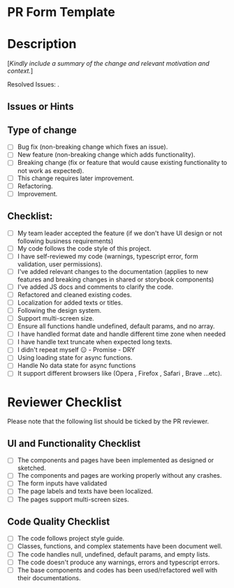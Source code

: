#  PR Form Template

# Description

[*Kindly include a summary of the change and relevant motivation and context.*]

Resolved Issues: []().

## Issues or Hints

## Type of change

- [ ] Bug fix (non-breaking change which fixes an issue).
- [ ] New feature (non-breaking change which adds functionality).
- [ ] Breaking change (fix or feature that would cause existing functionality to not work as expected).
- [ ] This change requires later improvement.
- [ ] Refactoring.
- [ ] Improvement.

## Checklist:

- [ ] My team leader accepted the feature (if we don't have UI design or not following business requirements)
- [ ] My code follows the code style of this project.
- [ ] I have self-reviewed my code (warnings, typescript error, form validation, user permissions).
- [ ] I've added relevant changes to the documentation (applies to new features and breaking changes in shared or
  storybook components)
- [ ] I've added JS docs and comments to clarify the code.
- [ ] Refactored and cleaned existing codes.
- [ ] Localization for added texts or titles.
- [ ] Following the design system.
- [ ] Support multi-screen size.
- [ ] Ensure all functions handle undefined, default params, and no array.
- [ ] I have handled format date and handle  different time zone when needed
- [ ] I have handle text truncate when expected long texts.
- [ ] I didn't repeat myself  😑 - Promise - DRY
- [ ] Using loading state for async functions.
- [ ] Handle No data state for async functions
- [ ] It support different browsers like (Opera , Firefox , Safari , Brave ...etc).

# Reviewer Checklist

Please note that the following list should be ticked by the PR reviewer.

## UI and Functionality Checklist

- [ ] The components and pages have been implemented as designed or sketched.
- [ ] The components and pages are working properly without any crashes.
- [ ] The form inputs have validated
- [ ] The page labels and texts have been localized.
- [ ] The pages support multi-screen sizes.

## Code Quality Checklist

- [ ] The code follows project style guide.
- [ ] Classes, functions, and complex statements have been document well.
- [ ] The code handles null, undefined, default params, and empty lists.
- [ ] The code doesn't produce any warnings, errors and typescript errors.
- [ ] The base components and codes has been used/refactored well with their documentations.
